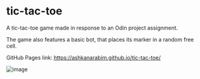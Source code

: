 # tic-tac-toe
A tic-tac-toe game made in response to an Odin project assignment.

The game also features a basic bot, that places its marker in a random free cell.

GitHub Pages link: https://ashkanarabim.github.io/tic-tac-toe/

![image](https://user-images.githubusercontent.com/71609332/183461732-6b0f458b-4ccf-4856-b537-6a87e52f6786.png)

